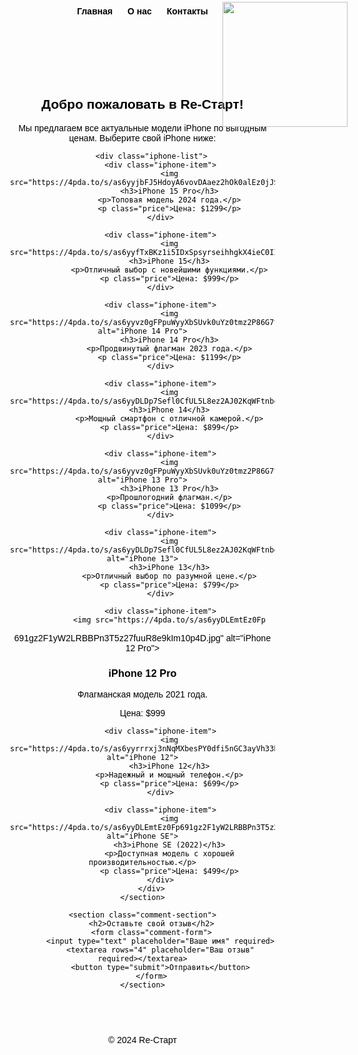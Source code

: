 <!DOCTYPE html>
<html lang="en">
<head>
    <meta charset="UTF-8">
    <meta name="viewport" content="width=device-width, initial-scale=1.0">
    <link rel="icon" href="http://restart-tver.ru/wp-content/uploads/2017/02/пакет-макет.png" type="image/x-icon"> <!-- Логотип -->
    <style>
        body {
            font-family: Arial, sans-serif;
            background: url('https://i.ytimg.com/vi/XSJNsBZsd8E/maxresdefault.jpg') no-repeat center center fixed; /* Фон сайта */
            background-size: cover;
            margin: 0;
            padding: 0;
            color: black; /* Текст черный для лучшей читабельности */
        }
        header {
            background: url('https://blog.kamva.ir/wp-content/uploads/118.png') no-repeat center center; /* Фон для заголовка */
            background-size: cover;
            padding: 3px 0; /* Уменьшено */
            text-align: center;
            position: fixed; /* Закреплен */
            top: 0;
            width: 100%;
            z-index: 1000; /* На переднем плане */
        }
        header img {
            width: 200px; /* Увеличен размер логотипа */
            height: auto;
        }
        header h1 {
            font-size: 20px; /* Уменьшен размер текста заголовка */
            margin: 5px 0; /* Уменьшен отступ */
        }
        nav {
            margin: 10px; /* Уменьшено */
            text-align: center;
        }
        nav a {
            margin: 0 10px;
            text-decoration: none;
            color: black; /* Черный цвет текста ссылок */
            font-weight: bold;
        }
        nav a:hover {
            color: #ff0000; /* Меняем цвет при наведении на красный */
        }
        main {
            padding: 70px 20px 20px; /* Увеличен верхний отступ для учета фиксированного заголовка */
            text-align: center;
        }
        footer {
            background: url('https://blog.kamva.ir/wp-content/uploads/118.png') no-repeat center center; /* Фон для подвала */
            background-size: cover;
            color: black; /* Черный цвет текста в подвале */
            text-align: center;
            padding: 5px 0; /* Уменьшено */
            position: relative; /* Теперь относительное */
            width: 100%;
        }
        .iphone-list {
            display: flex;
            flex-wrap: wrap;
            justify-content: center;
            margin-top: 20px;
        }
        .iphone-item {
            background-color: white; /* Фон для элементов iPhone */
            padding: 15px;
            margin: 10px;
            border: 1px solid #ddd;
            border-radius: 5px;
            width: 200px;
            text-align: center;
            box-shadow: 0 2px 5px rgba(0,0,0,0.1);
            color: black; /* Чтобы текст внутри карточек был черным */
        }
        .iphone-item img {
            max-width: 100%;
            height: auto;
        }
        .iphone-item h3 {
            margin: 10px 0;
        }
        .iphone-item p {
            margin: 5px 0;
        }
        .iphone-item .price {
            color: green;
            font-weight: bold;
        }
        /* Стиль для секции приветствия */
        #home {
            background: url('https://blog.kamva.ir/wp-content/uploads/118.png') no-repeat center center; /* Фон для секции приветствия */
            background-size: cover;
            padding: 20px;
            border-radius: 5px;
        }
        #home h2, #home p {
            color: black; /* Черный цвет текста заголовка и абзаца */
        }
        /* Стиль для комментариев */
        .comment-section {
            margin-top: 40px;
            background: url('https://blog.kamva.ir/wp-content/uploads/118.png') no-repeat center center; /* Новый фон для секции комментариев */
            background-size: cover;
            padding: 20px;
            border-radius: 5px;
        }
        .comment-section h2 {
            margin-bottom: 10px;
            color: black; /* Черный цвет заголовка секции комментариев */
        }
        .comment-form {
            margin: 15px 0;
        }
        .comment-form input, .comment-form textarea {
            width: 100%;
            padding: 10px;
            margin: 5px 0;
            border: none;
            border-radius: 5px;
        }
        .comment-form button {
            background-color: black; /* Черная кнопка */
            color: white; /* Белый текст кнопки */
            padding: 10px;
            border: none;
            border-radius: 5px;
            cursor: pointer;
        }
        .comment-form button:hover {
            background-color: #333; /* Темно-серая при наведении */
        }
    </style>
</head>
<body>

<header>
    <img src="http://restart-tver.ru/wp-content/uploads/2017/02/пакет-макет.png">
</header>

<nav>
    <a href="#home">Главная</a>
    <a href="#about">О нас</a>
    <a href="#contact">Контакты</a>
</nav>

<main>
    <section id="home">
        <h2>Добро пожаловать в Re-Старт!</h2>
        <p>Мы предлагаем все актуальные модели iPhone по выгодным ценам. Выберите свой iPhone ниже:</p>
        
        <div class="iphone-list">
            <div class="iphone-item">
                <img src="https://4pda.to/s/as6yyjbFJ5HdoyA6vovDAaez2hOk0alEz0jJS9emlwryVfwGhnXq.jpg">
                <h3>iPhone 15 Pro</h3>
                <p>Топовая модель 2024 года.</p>
                <p class="price">Цена: $1299</p>
            </div>

            <div class="iphone-item">
                <img src="https://4pda.to/s/as6yyfTxBKz1i5IDxSpsyrseihhgkX4ieC0IIofmgTOb0Tijz1Pu.jpg">
                <h3>iPhone 15</h3>
                <p>Отличный выбор с новейшими функциями.</p>
                <p class="price">Цена: $999</p>
            </div>

            <div class="iphone-item">
                <img src="https://4pda.to/s/as6yyvz0gFPpuWyyXbSUvk0uYz0tmz2P86G7fPWlynfRtDa7roEXK.jpg" alt="iPhone 14 Pro">
                <h3>iPhone 14 Pro</h3>
                <p>Продвинутый флагман 2023 года.</p>
                <p class="price">Цена: $1199</p>
            </div>

            <div class="iphone-item">
                <img src="https://4pda.to/s/as6yyDLDp7Sefl0CfUL5L8ez2AJ02KqWFtnbcW4z0t8Pc6o4fq8J.jpg">
                <h3>iPhone 14</h3>
                <p>Мощный смартфон с отличной камерой.</p>
                <p class="price">Цена: $899</p>
            </div>

            <div class="iphone-item">
                <img src="https://4pda.to/s/as6yyvz0gFPpuWyyXbSUvk0uYz0tmz2P86G7fPWlynfRtDa7roEXK.jpg" alt="iPhone 13 Pro">
                <h3>iPhone 13 Pro</h3>
                <p>Прошлогодний флагман.</p>
                <p class="price">Цена: $1099</p>
            </div>

            <div class="iphone-item">
                <img src="https://4pda.to/s/as6yyDLDp7Sefl0CfUL5L8ez2AJ02KqWFtnbcW4z0t8Pc6o4fq8J.jpg" alt="iPhone 13">
                <h3>iPhone 13</h3>
                <p>Отличный выбор по разумной цене.</p>
                <p class="price">Цена: $799</p>
            </div>

            <div class="iphone-item">
                <img src="https://4pda.to/s/as6yyDLEmtEz0Fp
691gz2F1yW2LRBBPn3T5z27fuuR8e9kIm10p4D.jpg" alt="iPhone 12 Pro">
                <h3>iPhone 12 Pro</h3>
                <p>Флагманская модель 2021 года.</p>
                <p class="price">Цена: $999</p>
            </div>

            <div class="iphone-item">
                <img src="https://4pda.to/s/as6yyrrrxj3nNqMXbesPY0dfi5nGC3ayVh33Phr3w4Jt9k8dcO.jpg" alt="iPhone 12">
                <h3>iPhone 12</h3>
                <p>Надежный и мощный телефон.</p>
                <p class="price">Цена: $699</p>
            </div>

            <div class="iphone-item">
                <img src="https://4pda.to/s/as6yyDLEmtEz0Fp691gz2F1yW2LRBBPn3T5z27fuuR8e9kIm10p4D.jpg" alt="iPhone SE">
                <h3>iPhone SE (2022)</h3>
                <p>Доступная модель с хорошей производительностью.</p>
                <p class="price">Цена: $499</p>
            </div>
        </div>
    </section>

    <section class="comment-section">
        <h2>Оставьте свой отзыв</h2>
        <form class="comment-form">
            <input type="text" placeholder="Ваше имя" required>
            <textarea rows="4" placeholder="Ваш отзыв" required></textarea>
            <button type="submit">Отправить</button>
        </form>
    </section>
</main>

<footer>
    <p>&copy; 2024 Re-Старт</p>
</footer>

</body>
</html>
